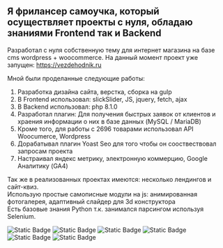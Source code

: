 ## Я фрилансер самоучка, который осуществляет проекты с нуля, обладаю знаниями Frontend так и Backend
Разработал с нуля собственную тему для интернет магазина на базе cms wordpress + woocommerce.
На данный момент проект уже запущен:
https://vezdehodnik.ru

Мной были проделанные следующие работы:
1. Разработка дизайна сайта, верстка, сборка на gulp
2. В Frontend использовал: slickSlider, JS, jquery, fetch, ajax
3. В Backend использовал: php 8.1.0
4. Разработал плагин: Для получения быстрых заявок от клиентов и храения информации о них в базе данных (MySQL / MariaDB)
6. Кроме того, для работы с 2696 товарами использовал API Woocumerce, Wordpress
7. Дорабатывал плагин Yoast Seo для того чтобы он сооствествовал запросам проекта
8. Настраивал яндекс метрику, электронную коммерцию, Google Аналитику (GA4)

Так же в реализованных проектах имеются: несколько лендингов и сайт-квиз.  
Использую простые самописные модули на js: анимированная фотогалерея, адаптивный слайдер для 3d конструктора  
Есть базовые знания Python т.к. занимался парсингом используя Selenium.

![Static Badge](https://img.shields.io/badge/8.1.0-%23777BB4?style=for-the-badge&logo=php&logoColor=white&logoSize=auto) ![Static Badge](https://img.shields.io/badge/es6-%23000?style=for-the-badge&logo=javascript&logoSize=auto) ![Static Badge](https://img.shields.io/badge/jquery-%230769AD?style=for-the-badge&logo=jquery&logoSize=auto) ![Static Badge](https://img.shields.io/badge/3.12.3-%23f3f3f3?style=for-the-badge&logo=python&logoSize=auto) ![Static Badge](https://img.shields.io/badge/mysql-%23f3f3f3?style=for-the-badge&logo=mysql&logoSize=auto) ![Static Badge](https://img.shields.io/badge/gulp-%23CF4647?style=for-the-badge&logo=gulp&logoSize=auto&color=white)





